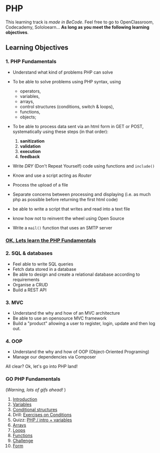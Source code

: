 # PHP

This learning track is _made in BeCode_.
Feel free to go to OpenClassroom, Codecademy, Sololoearn... **As long as you meet the following learning objectives**. 

## Learning Objectives

### 1. PHP Fundamentals

- Understand what kind of problems PHP can solve 
- To be able to solve problems using PHP syntax, using 
	- operators,
	- variables,
	- arrays,
	- control structures (conditions, switch & loops),
	- functions,
	- objects;

- To be able to process data sent via an html form in GET or POST, systematically using these steps (in that order):

	1. **sanitization** 
	2. **validation**
	3. **execution**
	4. **feedback**

- Write *DRY* (Don't Repeat Yourself) code using functions and `include()` 
- Know and use a script acting as *Router*
- Process the upload of a file
- Separate concerns between processing and displaying (i.e. as much php as possible before returning the first html code)
- be able to write a script that writes and read into a text file
- know how not to reinvent the wheel using Open Source
- Write a `mail()` function that uses an SMTP server

### [OK, Lets learn the PHP Fundamentals](php-introduction.md)

### 2. SQL & databases

- Feel able to write SQL queries
- Fetch data stored in a database
- Be able to design and create a relational database according to requirements
- Organise a CRUD
- Build a REST API

### 3. MVC

- Understand the why and how of an MVC architecture
- Be able to use an opensource MVC framework
- Build a "product" allowing a user to register, login, update and then log out.

### 4. OOP

- Understand the why and how of OOP (Object-Oriented Programing)
- Manage our dependencies via Composer

All clear? Ok, let's go into PHP land!

### GO PHP Fundamentals

(*Warning, lots of gifs ahead!* )

1. [Introduction](php-introduction.md)
2. [Variables](php-variables.md)
3. [Conditional structures](php-conditions.md)
5. Drill: [Exercises on Conditions](php-exercices-conditions.md)
4. Quizz: [PHP / intro + variables](./php-quizz-1.md)
6. [Arrays](php-array.md)
7. [Loops](php-boucles.md)
8. [Functions](php-fonctions.md)
9. [Challenge](./Challenge)
10. [Form](php-formulaires.md)

